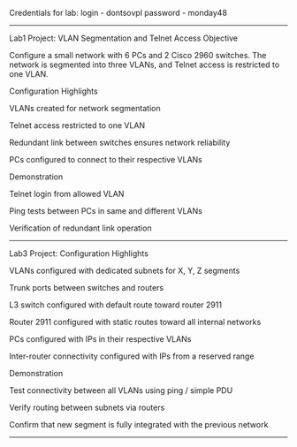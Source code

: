 Credentials for lab:
login - dontsovpl
password - monday48

_______________________________________

Lab1 Project: VLAN Segmentation and Telnet Access
Objective

Configure a small network with 6 PCs and 2 Cisco 2960 switches. The network is segmented into three VLANs, and Telnet access is restricted to one VLAN.

Configuration Highlights

VLANs created for network segmentation

Telnet access restricted to one VLAN

Redundant link between switches ensures network reliability

PCs configured to connect to their respective VLANs

Demonstration

Telnet login from allowed VLAN

Ping tests between PCs in same and different VLANs

Verification of redundant link operation


________________________________________

Lab3 Project: 
Configuration Highlights

VLANs configured with dedicated subnets for X, Y, Z segments

Trunk ports between switches and routers

L3 switch configured with default route toward router 2911

Router 2911 configured with static routes toward all internal networks

PCs configured with IPs in their respective VLANs

Inter-router connectivity configured with IPs from a reserved range

Demonstration

Test connectivity between all VLANs using ping / simple PDU

Verify routing between subnets via routers

Confirm that new segment is fully integrated with the previous network

_______________________________________


